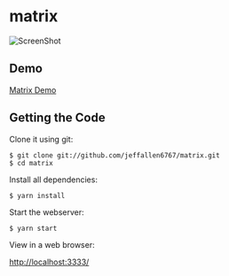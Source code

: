 # matrix

![ScreenShot](https://jeffallen6767.github.io/matrix/public/matrix.png?raw=true)

## Demo

[Matrix Demo](https://jeffallen6767.github.io/matrix/public/)

## Getting the Code

Clone it using git:

    $ git clone git://github.com/jeffallen6767/matrix.git
    $ cd matrix


Install all dependencies:

    $ yarn install


Start the webserver:

    $ yarn start


View in a web browser:

[http://localhost:3333/](http://localhost:3333/)

